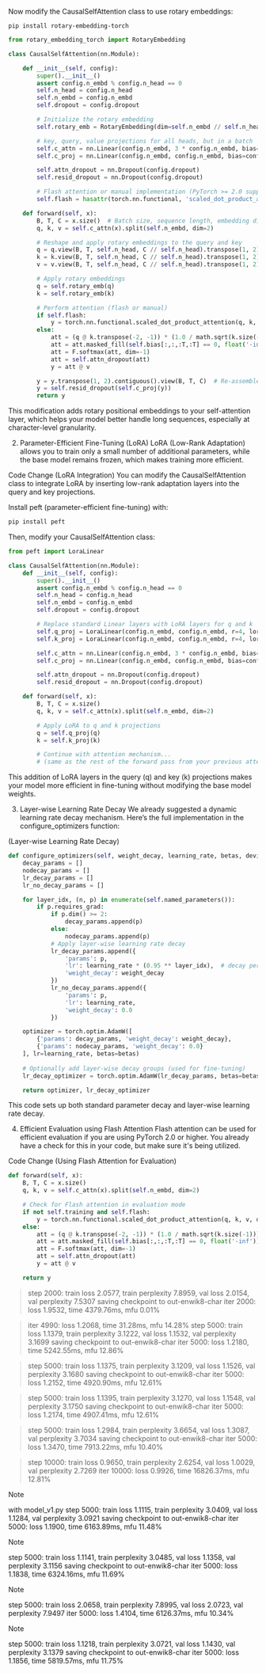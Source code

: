 Now modify the CausalSelfAttention class to use rotary embeddings:

```      
pip install rotary-embedding-torch
```
      
```python
from rotary_embedding_torch import RotaryEmbedding

class CausalSelfAttention(nn.Module):

    def __init__(self, config):
        super().__init__()
        assert config.n_embd % config.n_head == 0
        self.n_head = config.n_head
        self.n_embd = config.n_embd
        self.dropout = config.dropout

        # Initialize the rotary embedding
        self.rotary_emb = RotaryEmbedding(dim=self.n_embd // self.n_head)

        # key, query, value projections for all heads, but in a batch
        self.c_attn = nn.Linear(config.n_embd, 3 * config.n_embd, bias=config.bias)
        self.c_proj = nn.Linear(config.n_embd, config.n_embd, bias=config.bias)

        self.attn_dropout = nn.Dropout(config.dropout)
        self.resid_dropout = nn.Dropout(config.dropout)

        # Flash attention or manual implementation (PyTorch >= 2.0 supports flash)
        self.flash = hasattr(torch.nn.functional, 'scaled_dot_product_attention')

    def forward(self, x):
        B, T, C = x.size()  # Batch size, sequence length, embedding dimensionality (n_embd)
        q, k, v = self.c_attn(x).split(self.n_embd, dim=2)

        # Reshape and apply rotary embeddings to the query and key
        q = q.view(B, T, self.n_head, C // self.n_head).transpose(1, 2)  # (B, nh, T, hs)
        k = k.view(B, T, self.n_head, C // self.n_head).transpose(1, 2)  # (B, nh, T, hs)
        v = v.view(B, T, self.n_head, C // self.n_head).transpose(1, 2)  # (B, nh, T, hs)

        # Apply rotary embeddings
        q = self.rotary_emb(q)
        k = self.rotary_emb(k)

        # Perform attention (flash or manual)
        if self.flash:
            y = torch.nn.functional.scaled_dot_product_attention(q, k, v, attn_mask=None, dropout_p=self.dropout if self.training else 0, is_causal=True)
        else:
            att = (q @ k.transpose(-2, -1)) * (1.0 / math.sqrt(k.size(-1)))
            att = att.masked_fill(self.bias[:,:,:T,:T] == 0, float('-inf'))
            att = F.softmax(att, dim=-1)
            att = self.attn_dropout(att)
            y = att @ v

        y = y.transpose(1, 2).contiguous().view(B, T, C)  # Re-assemble all head outputs side by side
        y = self.resid_dropout(self.c_proj(y))
        return y
```
This modification adds rotary positional embeddings to your self-attention layer, which helps your model better handle long sequences, especially at character-level granularity.

2. Parameter-Efficient Fine-Tuning (LoRA)
LoRA (Low-Rank Adaptation) allows you to train only a small number of additional parameters, while the base model remains frozen, which makes training more efficient.

Code Change (LoRA Integration)
You can modify the CausalSelfAttention class to integrate LoRA by inserting low-rank adaptation layers into the query and key projections.

Install peft (parameter-efficient fine-tuning) with:

```bash
pip install peft
```
Then, modify your CausalSelfAttention class:

```python
from peft import LoraLinear

class CausalSelfAttention(nn.Module):
    def __init__(self, config):
        super().__init__()
        assert config.n_embd % config.n_head == 0
        self.n_head = config.n_head
        self.n_embd = config.n_embd
        self.dropout = config.dropout

        # Replace standard Linear layers with LoRA layers for q and k
        self.q_proj = LoraLinear(config.n_embd, config.n_embd, r=4, lora_alpha=16, dropout=config.dropout)
        self.k_proj = LoraLinear(config.n_embd, config.n_embd, r=4, lora_alpha=16, dropout=config.dropout)

        self.c_attn = nn.Linear(config.n_embd, 3 * config.n_embd, bias=config.bias)
        self.c_proj = nn.Linear(config.n_embd, config.n_embd, bias=config.bias)

        self.attn_dropout = nn.Dropout(config.dropout)
        self.resid_dropout = nn.Dropout(config.dropout)

    def forward(self, x):
        B, T, C = x.size()
        q, k, v = self.c_attn(x).split(self.n_embd, dim=2)

        # Apply LoRA to q and k projections
        q = self.q_proj(q)
        k = self.k_proj(k)

        # Continue with attention mechanism...
        # (same as the rest of the forward pass from your previous attention implementation)
```
This addition of LoRA layers in the query (q) and key (k) projections makes your model more efficient in fine-tuning without modifying the base model weights.

3. Layer-wise Learning Rate Decay
We already suggested a dynamic learning rate decay mechanism. Here’s the full implementation in the configure_optimizers function:

(Layer-wise Learning Rate Decay)
```python
def configure_optimizers(self, weight_decay, learning_rate, betas, device_type):
    decay_params = []
    nodecay_params = []
    lr_decay_params = []
    lr_no_decay_params = []

    for layer_idx, (n, p) in enumerate(self.named_parameters()):
        if p.requires_grad:
            if p.dim() >= 2:
                decay_params.append(p)
            else:
                nodecay_params.append(p)
            # Apply layer-wise learning rate decay
            lr_decay_params.append({
                'params': p,
                'lr': learning_rate * (0.95 ** layer_idx),  # decay per layer
                'weight_decay': weight_decay
            })
            lr_no_decay_params.append({
                'params': p,
                'lr': learning_rate,
                'weight_decay': 0.0
            })

    optimizer = torch.optim.AdamW([
        {'params': decay_params, 'weight_decay': weight_decay},
        {'params': nodecay_params, 'weight_decay': 0.0}
    ], lr=learning_rate, betas=betas)
    
    # Optionally add layer-wise decay groups (used for fine-tuning)
    lr_decay_optimizer = torch.optim.AdamW(lr_decay_params, betas=betas)

    return optimizer, lr_decay_optimizer
```
This code sets up both standard parameter decay and layer-wise learning rate decay.

4. Efficient Evaluation using Flash Attention
Flash attention can be used for efficient evaluation if you are using PyTorch 2.0 or higher. You already have a check for this in your code, but make sure it's being utilized.

Code Change (Using Flash Attention for Evaluation)

```python
def forward(self, x):
    B, T, C = x.size()
    q, k, v = self.c_attn(x).split(self.n_embd, dim=2)

    # Check for Flash attention in evaluation mode
    if not self.training and self.flash:
        y = torch.nn.functional.scaled_dot_product_attention(q, k, v, dropout_p=0.0, is_causal=True)
    else:
        att = (q @ k.transpose(-2, -1)) * (1.0 / math.sqrt(k.size(-1)))
        att = att.masked_fill(self.bias[:,:,:T,:T] == 0, float('-inf'))
        att = F.softmax(att, dim=-1)
        att = self.attn_dropout(att)
        y = att @ v

    return y
```



> step 2000: train loss 2.0577, train perplexity 7.8959, val loss 2.0154, val perplexity 7.5307
> saving checkpoint to out-enwik8-char
> iter 2000: loss 1.9532, time 4379.76ms, mfu 0.01%


> iter 4990: loss 1.2068, time 31.28ms, mfu 14.28%
> step 5000: train loss 1.1379, train perplexity 3.1222, val loss 1.1532, val perplexity 3.1699
> saving checkpoint to out-enwik8-char
> iter 5000: loss 1.2180, time 5242.55ms, mfu 12.86%

> step 5000: train loss 1.1375, train perplexity 3.1209, val loss 1.1526, val perplexity 3.1680
> saving checkpoint to out-enwik8-char
> iter 5000: loss 1.2152, time 4920.90ms, mfu 12.61%


> step 5000: train loss 1.1395, train perplexity 3.1270, val loss 1.1548, val perplexity 3.1750
> saving checkpoint to out-enwik8-char
> iter 5000: loss 1.2174, time 4907.41ms, mfu 12.61%

> step 5000: train loss 1.2984, train perplexity 3.6654, val loss 1.3087, val perplexity 3.7034
> saving checkpoint to out-enwik8-char
> iter 5000: loss 1.3470, time 7913.22ms, mfu 10.40%



> step 10000: train loss 0.9650, train perplexity 2.6254, val loss 1.0029, val perplexity 2.7269
> iter 10000: loss 0.9926, time 16826.37ms, mfu 12.81%


> [!NOTE]  
> with model_v1.py
> step 5000: train loss 1.1115, train perplexity 3.0409, val loss 1.1284, val perplexity 3.0921
> saving checkpoint to out-enwik8-char
> iter 5000: loss 1.1900, time 6163.89ms, mfu 11.48%

> [!NOTE]  
> step 5000: train loss 1.1141, train perplexity 3.0485, val loss 1.1358, val perplexity 3.1156
> saving checkpoint to out-enwik8-char
> iter 5000: loss 1.1838, time 6324.16ms, mfu 11.69%

> [!NOTE]
> step 5000: train loss 2.0658, train perplexity 7.8995, val loss 2.0723, val perplexity 7.9497
> iter 5000: loss 1.4104, time 6126.37ms, mfu 10.34%

> [!NOTE]
> step 5000: train loss 1.1218, train perplexity 3.0721, val loss 1.1430, val perplexity 3.1379
> saving checkpoint to out-enwik8-char
> iter 5000: loss 1.1856, time 5819.57ms, mfu 11.75%
